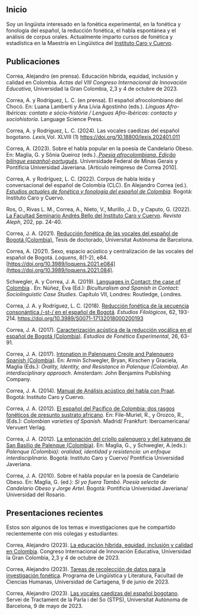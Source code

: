 ## Inicio

Soy un lingüista interesado en la fonética experimental, en la fonética y fonología del español, la reducción fonética, el habla espontánea y el análisis de corpus orales. Actualmente imparto cursos de fonética y estadística en la Maestría en Lingüística del [Instituto Caro y Cuervo](https://www.caroycuervo.gov.co/).



## Publicaciones

Correa, Alejandro (en prensa). Educación híbrida, equidad, inclusión y calidad en Colombia. _Actas del VIII Congreso Internacional de Innovación Educativa_, Universidad la Gran Colombia, 2,3 y 4 de octubre de 2023.


Correa, A. y Rodríguez, L. C. (en prensa). El español afrocolombiano del Chocó. En: Luana Lamberti y Ana Lívia Agostinho (eds.). _Línguas Afro-Ibéricas: contato e sócio-história / Lenguas Afro-Ibéricas: contacto y sociohistoria_. Language Science Press.

Correa, A. y Rodríguez, L. C. (2024). Las vocales caedizas del español bogotano. _Lexis_,Vol. XLVIII (1) https://doi.org/10.18800/lexis.202401.011

Correa, A. (2023). Sobre el habla popular en la poesía de Candelario Obeso. En: Maglia, G. y Sônia Queiroz (eds.).[ _Poesia afrocolombiana. Edição bilíngue espanhol-português_](https://www.editoraufmg.com.br/#/pages/ebook/998). Universidade Federal de Minas Gerais y Pontificia Universidad Javeriana. [Artículo reimpreso de Correa 2010].

Correa, A. y Rodríguez, L. C. (2022). Corpus de habla leída y conversacional del español de Colombia (CLC). En Alejandro Correa (ed.). [_Estudios actuales de fonética y fonología del español de Colombia_](https://selloeditorial.caroycuervo.gov.co/documentos/EstudiosActualesDeFonetica.pdf). Bogotá: Instituto Caro y Cuervo.

Ros, O., Rivas L. M., Correa, A., Nieto, V., Murillo, J. D., y Caputo, G. (2022). [La Facultad Seminario Andrés Bello del Instituto Caro y Cuervo](https://www.revistaaleph.com.co/images/ediciones_pdf/Revista_Aleph-202.pdf). _Revista Aleph_, 202, pp. 24-40.

Correa, J. A. (2021). [Reducción fonética de las vocales del español de Bogotá (Colombia)](http://hdl.handle.net/10803/673154), Tesis de doctorado, Universitat Autònoma de Barcelona.

Correa, A. (2021). Sexo, espacio acústico y centralización de las vocales del español de Bogotá. _Loquens_, 8(1-2), e84. [https://doi.org/10.3989/loquens.2021.e084](https://doi.org/10.3989/loquens.2021.084).

Schwegler, A. y Correa, J. A. (2019). [Languages in Contact: the case of Colombia](https://www.taylorfrancis.com/chapters/edit/10.4324/9781315100357-8/languages-contact-armin-schwegler-jos%C3%A9-alejandro-correa) . En: Núñez, Eva (Ed.): _Biculturalism and Spanish in Contact: Sociolinguistic Case Studies_. Capítulo VII, Londres: Routledge, Londres.

Correa, J. A. y Rodríguez, L. C. (2018). [Reducción fonética de la secuencia consonántica /-st-/ en el español de Bogotá](https://dx.doi.org/10.4067/S0071-17132018000200193). _Estudios Filológicos_, 62, 193-214. https://doi.org/10.3989/S0071-17132018000200193

Correa, J. A. (2017). [Caracterización acústica de la reducción vocálica en el español de Bogotá (Colombia)](https://www.ub.edu/journalofexperimentalphonetics/pdf-articles/XXVI-06-JACorrea.pdf). _Estudios de Fonética Experimental_, 26, 63-91.

Correa, J. A. (2017). [Intonation in Palenquero Creole and Palenquero Spanish (Colombia)](https://benjamins.com/catalog/coll.54.06cor). En: Armin Schwegler, Bryan, Kirschen y Graciela, Maglia (Eds.): _Orality, Identity, and Resistance in Palenque (Colombia). An interdisciplinary approach_. Amsterdam: John Benjamins Publishing Company.

Correa, J. A. (2014). [Manual de Análisis acústico del habla con Praat](http://bibliotecadigital.caroycuervo.gov.co/998/). Bogotá: Instituto Caro y Cuervo.

Correa, J. A. (2012). [El español del Pacífico de Colombia: dos rasgos fonéticos de presunto sustrato africano](https://doi.org/10.31819/9783954870196). En: File-Muriel, R., y Orozco, R., (Eds.): _Colombian varieties of Spanish_. Madrid/ Frankfurt: Iberoamericana/ Vervuert Verlag.

Correa, J. A. (2012). [La entonación del criollo palenquero y del kateyano de San Basilio de Palenque (Colombia)](http://bibliotecadigital.caroycuervo.gov.co/918/). En: Maglia, G., y Schwegler, A.(eds.): _Palenque (Colombia): oralidad, identidad y resistencia: un enfoque interdisciplinario_. Bogotá: Instituto Caro y Cuervo/ Pontificia Universidad Javeriana.

Correa, J. A. (2010). Sobre el habla popular en la poesía de Candelario Obeso. En: Maglia, G. (ed.): _Si yo fuera Tambó. Poesía selecta de Candelario Obeso y Jorge Artel_. Bogotá: Pontificia Universidad Javeriana/ Universidad del Rosario.

## Presentaciones recientes

Estos son algunos de los temas e investigaciones que he compartido recientemente con mis colegas y estudiantes:

Correa, Alejandro (2023). [La educación híbrida, equidad, inclusión y calidad en Colombia](https://jacorread.github.io/docs/eduhibrida/eduhibrida.html#/title-slide). Congreso Internacional de Innovación Educativa, Universidad la Gran Colombia, 2,3 y 4 de octubre de 2023. 

Correa, Alejandro (2023). [Tareas de recolección de datos para la investigación fonética](https://jacorread.github.io/docs/speechdata/speechdata.html#/title-slide). Programa de Lingüística y Literatura, Facultad de Ciencias Humanas, Universidad de Cartagena, 9 de junio de 2023.

Correa, Alejandro (2023). [Las vocales caedizas del español bogotano](https://jacorread.github.io/docs/afonas.html#/title-slide). Servei de Tractament de la Parla i del So (STPS), Universitat Autònoma de Barcelona, 9 de mayo de 2023.



